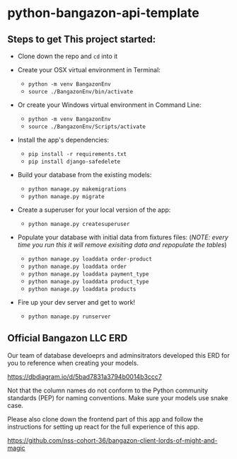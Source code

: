 # python-bangazon-api-template

## Steps to get This project started:

* Clone down the repo and `cd` into it

* Create your OSX virtual environment in Terminal:

  * `python -m venv BangazonEnv`
  * `source ./BangazonEnv/bin/activate`

* Or create your Windows virtual environment in Command Line:

  * `python -m venv BangazonEnv`
  * `source ./BangazonEnv/Scripts/activate`

* Install the app's dependencies:

  * `pip install -r requirements.txt`
  * `pip install django-safedelete`

* Build your database from the existing models:

  * `python manage.py makemigrations`
  * `python manage.py migrate`

* Create a superuser for your local version of the app:

  * `python manage.py createsuperuser`

* Populate your database with initial data from fixtures files: (_NOTE: every time you run this it will remove exisiting data and repopulate the tables_)

  * `python manage.py loaddata order-product`
  * `python manage.py loaddata order`
  * `python manage.py loaddata payment_type`
  * `python manage.py loaddata product_type`
  * `python manage.py loaddata products`

* Fire up your dev server and get to work!

  * `python manage.py runserver`


## Official Bangazon LLC ERD

Our team of database develoeprs and adminsitrators developed this ERD for you to reference when creating your models.

https://dbdiagram.io/d/5bad7831a3794b0014b3ccc7

Not that the column names do not conform to the Python community standards (PEP) for naming conventions. Make sure your models use snake case.


Please also clone down the frontend part of this app and follow the instructions for setting up react for the full experience of this app.

https://github.com/nss-cohort-36/bangazon-client-lords-of-might-and-magic
